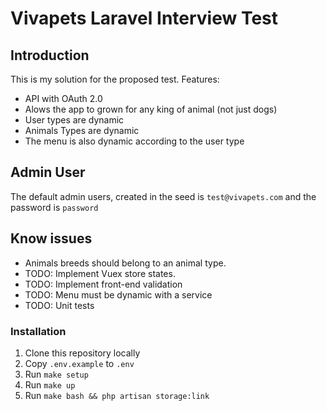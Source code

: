 # Vivapets Laravel Interview Test

## Introduction

This is my solution for the proposed test. Features:

- API with OAuth 2.0
- Alows the app to grown for any king of animal (not just dogs)
- User types are dynamic
- Animals Types are dynamic
- The menu is also dynamic according to the user type


## Admin User

The default admin users, created in the seed is `test@vivapets.com` and the password is `password`

## Know issues

- Animals breeds should belong to an animal type.
- TODO: Implement Vuex store states.
- TODO: Implement front-end validation
- TODO: Menu must be dynamic with a service
- TODO: Unit tests

### Installation

1. Clone this repository locally
2. Copy `.env.example` to `.env`
3. Run `make setup`
4. Run `make up`
5. Run `make bash && php artisan storage:link`
